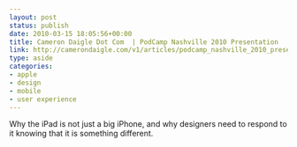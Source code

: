 ```yaml
---
layout: post
status: publish
date: 2010-03-15 18:05:56+00:00
title: Cameron Daigle Dot Com  | PodCamp Nashville 2010 Presentation
link: http://camerondaigle.com/v1/articles/podcamp_nashville_2010_presentation/
type: aside
categories:
- apple
- design
- mobile
- user experience
---
```


Why the iPad is not just a big iPhone, and why designers need to respond to it knowing that it is something different.
